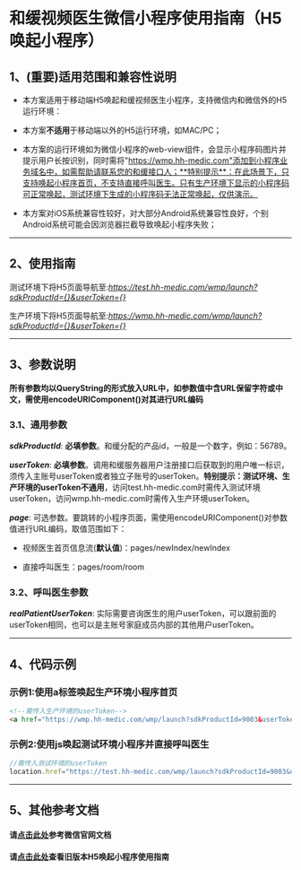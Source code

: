 # 和缓视频医生微信小程序使用指南（H5唤起小程序）


## 1、(**重要**)适用范围和兼容性说明

* 本方案适用于移动端H5唤起和缓视频医生小程序，支持微信内和微信外的H5运行环境：

* 本方案**不适用**于移动端以外的H5运行环境，如MAC/PC；

* 本方案的运行环境如为微信小程序的web-view组件，会显示小程序码图片并提示用户长按识别，同时需将"https://wmp.hh-medic.com"添加到小程序业务域名中，如需帮助请联系您的和缓接口人；**特别提示**：在此场景下，只支持唤起小程序首页，不支持直接呼叫医生。只有生产环境下显示的小程序码可正常唤起，测试环境下生成的小程序码无法正常唤起，仅供演示。

* 本方案对iOS系统兼容性较好，对大部分Android系统兼容性良好，个别Android系统可能会因浏览器拦截导致唤起小程序失败；

---

## 2、使用指南

测试环境下将H5页面导航至:*https://test.hh-medic.com/wmp/launch?sdkProductId={}&userToken={}*

生产环境下将H5页面导航至:*https://wmp.hh-medic.com/wmp/launch?sdkProductId={}&userToken={}*

---

## 3、参数说明

**所有参数均以QueryString的形式放入URL中，如参数值中含URL保留字符或中文，需使用encodeURIComponent()对其进行URL编码**

### 3.1、通用参数

***sdkProductId***: **必填参数**。和缓分配的产品id，一般是一个数字，例如：56789。

***userToken***: **必填参数**。调用和缓服务器用户注册接口后获取到的用户唯一标识，须传入主账号userToken或者独立子账号的userToken。**特别提示：测试环境、生产环境的userToken不通用**，访问test.hh-medic.com时需传入测试环境userToken，访问wmp.hh-medic.com时需传入生产环境userToken。

***page***: 可选参数。要跳转的小程序页面，需使用encodeURIComponent()对参数值进行URL编码，取值范围如下：

* 视频医生首页信息流(**默认值**)：pages/newIndex/newIndex

* 直接呼叫医生：pages/room/room


### 3.2、呼叫医生参数

***realPatientUserToken***: 实际需要咨询医生的用户userToken，可以跟前面的userToken相同，也可以是主账号家庭成员内部的其他用户userToken。

---

## 4、代码示例

### 示例1:使用a标签唤起生产环境小程序首页

```html
<!--需传入生产环境的userToken-->
<a href="https://wmp.hh-medic.com/wmp/launch?sdkProductId=9003&userToken=AE87BF75164F200D227EB6312C432825CCCB578FFE9820E7F43A1807648A85D9">点击打开小程序</a>
```

### 示例2:使用js唤起测试环境小程序并直接呼叫医生

```javascript
//需传入测试环境的userToken
location.href="https://test.hh-medic.com/wmp/launch?sdkProductId=9003&userToken=E6E6E880BB3AD4A1D8B31FE763B6ADEB3F0D04F68EA2608F6783B874E4F50EEF&page=pages%2Froom%2Froom"
```

---

## 5、其他参考文档

#### 请[点击此处](https://developers.weixin.qq.com/doc/offiaccount/OA_Web_Apps/Wechat_Open_Tag.html)参考微信官网文档

#### 请[点击此处](https://github.com/HHMedic/HHDoctorSDK_demo_wmp/blob/master/README_H5Call_Obsolete.md)查看旧版本H5唤起小程序使用指南

